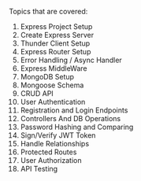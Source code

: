 Topics that are covered:
1. Express Project Setup
2. Create Express Server
3. Thunder Client Setup
4. Express Router Setup
5. Error Handling / Async Handler
6. Express MiddleWare
7. MongoDB Setup
8. Mongoose Schema
9. CRUD API
10. User Authentication
11. Registration and Login Endpoints
12. Controllers And DB Operations
13. Password Hashing and Comparing
14. Sign/Verify JWT Token
15. Handle Relationships
16. Protected Routes
17. User Authorization
18. API Testing
